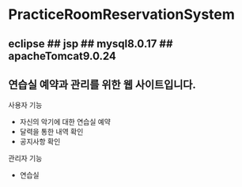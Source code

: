 # PracticeRoomReservationSystem

## eclipse ## jsp ## mysql8.0.17 ## apacheTomcat9.0.24 

## 연습실 예약과 관리를 위한 웹 사이트입니다.

사용자 기능
- 자신의 악기에 대한 연습실 예약
- 달력을 통한 내역 확인
- 공지사항 확인

관리자 기능
- 연습실 


